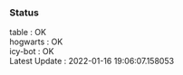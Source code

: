 ### Status


table : OK  
hogwarts : OK  
icy-bot : OK  
Latest Update : 2022-01-16 19:06:07.158053
